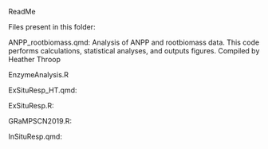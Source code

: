 ReadMe

Files present in this folder:

ANPP_rootbiomass.qmd:
Analysis of ANPP and rootbiomass data. This code performs calculations, statistical analyses, and outputs figures. 
Compiled by Heather Throop

EnzymeAnalysis.R

ExSituResp_HT.qmd:

ExSituResp.R:

GRaMPSCN2019.R:

InSituResp.qmd:

